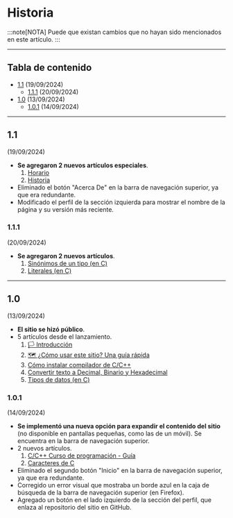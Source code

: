 # Historia
:::note[NOTA]
Puede que existan cambios que no hayan sido mencionados en este artículo.
:::
___
## Tabla de contenido
- [1.1](#11) (19/09/2024)
    - [1.1.1](#111) (20/09/2024)
- [1.0](#10) (13/09/2024)
    - [1.0.1](#101) (14/09/2024)
___
## 1.1
(19/09/2024)
<!-- Se incorporó GitHub Copilot en el proceso de desarrollo desde el 14 de Septiembre -->
- **Se agregaron 2 nuevos artículos especiales**.
    1. [Horario](/grupo932/schedule/)
    2. [Historia](#historia)
- Eliminado el botón "Acerca De" en la barra de navegación superior, ya que era redundante.
- Modificado el perfil de la sección izquierda para mostrar el nombre de la página y su versión más reciente.
### 1.1.1
(20/09/2024)
- **Se agregaron 2 nuevos artículos**.
    1. [Sinónimos de un tipo (en C)](../posts/type-synonyms-in-c/)
    2. [Literales (en C)](../posts/literals-in-c/)
___
## 1.0
(13/09/2024)
- **El sitio se hizó público**.
- 5 artículos desde el lanzamiento.
    1. [🏳️ Introducción](../posts/introduction/)
    2. [🗺️ ¿Cómo usar este sitio? Una guía rápida](../posts/what-to-do-here/what-to-do-here/)
    3. [Cómo instalar compilador de C/C++](../posts/how-to-install-c-compiler/how-to-install-c-compiler/)
    4. [Convertir texto a Decimal, Binario y Hexadecimal](../posts/convert-text-to-dec-bcd-hex/)
    5. [Tipos de datos (en C)](../posts/data-types-in-c/)
### 1.0.1
(14/09/2024)
- **Se implementó una nueva opción para expandir el contenido del sitio** (no disponible en pantallas pequeñas, como las de un móvil). Se encuentra en la barra de navegación superior.
- 2 nuevos artículos.
    1. [C/C++ Curso de programación - Guía](../posts/c-cpp-programming-course-book/)
    2. [Caracteres de C](../posts/characters-in-c/)
- Eliminado el segundo botón "Inicio" en la barra de navegación superior, ya que era redundante.
- Corregido un error visual que mostraba un borde azul en la caja de búsqueda de la barra de navegación superior (en Firefox).
- Agregado un botón en el lado izquierdo de la sección del perfil, que enlaza al repositorio del sitio en GitHub.
